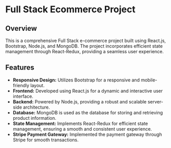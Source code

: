 # Full Stack Ecommerce Project

## Overview

This is a comprehensive Full Stack e-commerce project built using React.js, Bootstrap, Node.js, and MongoDB. The project incorporates efficient state management through React-Redux, providing a seamless user experience.

## Features

- **Responsive Design:** Utilizes Bootstrap for a responsive and mobile-friendly layout.
- **Frontend:** Developed using React.js for a dynamic and interactive user interface.
- **Backend:** Powered by Node.js, providing a robust and scalable server-side architecture.
- **Database:** MongoDB is used as the database for storing and retrieving product information.
- **State Management:** Implements React-Redux for efficient state management, ensuring a smooth and consistent user experience.
- **Stripe Payment Gateway:** Implemented the payment gateway through Stripe for smooth transactions.
